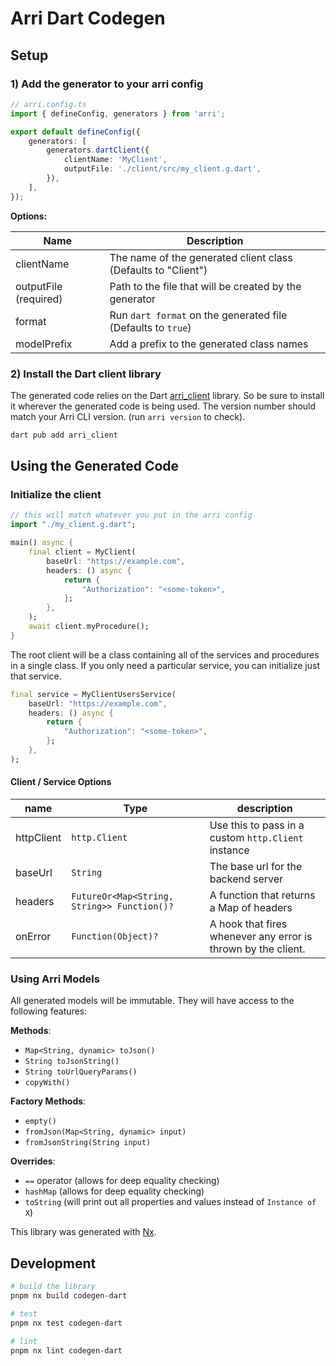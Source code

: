 # Arri Dart Codegen

## Setup

### 1) Add the generator to your arri config

```ts
// arri.config.ts
import { defineConfig, generators } from 'arri';

export default defineConfig({
    generators: [
        generators.dartClient({
            clientName: 'MyClient',
            outputFile: './client/src/my_client.g.dart',
        }),
    ],
});
```

**Options:**

| Name                  | Description                                                   |
| --------------------- | ------------------------------------------------------------- |
| clientName            | The name of the generated client class (Defaults to "Client") |
| outputFile (required) | Path to the file that will be created by the generator        |
| format                | Run `dart format` on the generated file (Defaults to `true`)  |
| modelPrefix           | Add a prefix to the generated class names                     |

### 2) Install the Dart client library

The generated code relies on the Dart [arri_client](/languages/dart/dart-client/README.md) library. So be sure to install it wherever the generated code is being used. The version number should match your Arri CLI version. (run `arri version` to check).

```bash
dart pub add arri_client
```

## Using the Generated Code

### Initialize the client

```dart
// this will match whatever you put in the arri config
import "./my_client.g.dart";

main() async {
    final client = MyClient(
        baseUrl: "https://example.com",
        headers: () async {
            return {
                "Authorization": "<some-token>",
            };
        },
    );
    await client.myProcedure();
}
```

The root client will be a class containing all of the services and procedures in a single class. If you only need a particular service, you can initialize just that service.

```dart
final service = MyClientUsersService(
    baseUrl: "https://example.com",
    headers: () async {
        return {
            "Authorization": "<some-token>",
        };
    },
);
```

#### Client / Service Options

| name       | Type                                        | description                                                   |
| ---------- | ------------------------------------------- | ------------------------------------------------------------- |
| httpClient | `http.Client`                               | Use this to pass in a custom `http.Client` instance           |
| baseUrl    | `String`                                    | The base url for the backend server                           |
| headers    | `FutureOr<Map<String, String>> Function()?` | A function that returns a Map of headers                      |
| onError    | `Function(Object)?`                         | A hook that fires whenever any error is thrown by the client. |

### Using Arri Models

All generated models will be immutable. They will have access to the following features:

**Methods**:

- `Map<String, dynamic> toJson()`
- `String toJsonString()`
- `String toUrlQueryParams()`
- `copyWith()`

**Factory Methods**:

- `empty()`
- `fromJson(Map<String, dynamic> input)`
- `fromJsonString(String input)`

**Overrides**:

- `==` operator (allows for deep equality checking)
- `hashMap` (allows for deep equality checking)
- `toString` (will print out all properties and values instead of `Instance of X`)

This library was generated with [Nx](https://nx.dev).

## Development

```bash
# build the library
pnpm nx build codegen-dart

# test
pnpm nx test codegen-dart

# lint
pnpm nx lint codegen-dart
```
